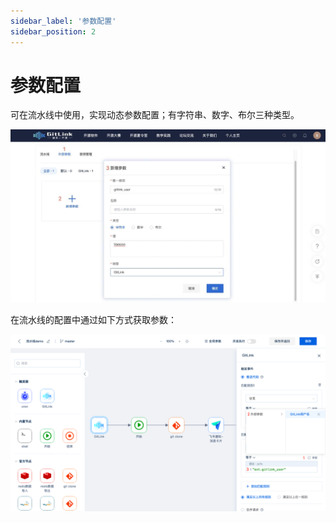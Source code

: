 ```yaml
---
sidebar_label: '参数配置'      
sidebar_position: 2     
---
```

  
  # 参数配置
  
  可在流水线中使用，实现动态参数配置；有字符串、数字、布尔三种类型。
  
  ![parameter1](../../static/img/engine/parameter1.png)


在流水线的配置中通过如下方式获取参数：

  ![parameter2](../../static/img/engine/parameter2.png)